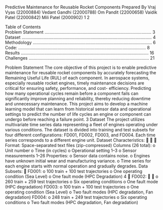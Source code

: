 Predictive Maintenance for 
Reusable Rocket 
Components 
Prepared By 
Vraj Vyas (22000884) 
Vedant Gandhi (22000788) 
Om Pandit (22000658) 
Vaidik Patel (22000842) 
Mili Patel (2000902) 
1 
2 
 
 
 
 Table of Contents  
Problem Statement ....................................................................................... 3 
Dataset .......................................................................................................... 4 
Methodology ................................................................................................. 6 
Code: ........................................................................................................ 8 
Results ........................................................................................................ 16 
Challenges .................................................................................................. 21 
 
 
 
  
Problem Statement 
The core objective of this project is to enable predictive 
maintenance for reusable rocket components by accurately 
forecasting the Remaining Useful Life (RUL) of each component. 
In aerospace systems, especially reusable rocket engines, timely 
maintenance decisions are critical for ensuring safety, performance, 
and cost- efficiency. Predicting how many operational cycles remain 
before a component fails can significantly improve planning and 
reliability, 
thereby reducing downtime and unnecessary 
maintenance. 
This project aims to develop a machine learning model that can learn 
from historical sensor data and operational settings to predict the 
number of life cycles an engine or component can undergo before 
reaching a failure point. 
3 
Dataset 
The project utilizes multivariate time series data representing a fleet 
of engines operating under various conditions. The dataset is divided 
into training and test subsets for four different configurations: 
FD001, FD002, FD003, and FD004. Each time series corresponds 
to a different engine unit. 
Dataset Characteristics: 
 
 
 
Format: Space-separated text files (zip-compressed) 
Columns (26 total): 
o Unit number 
o Time (in cycles) 
o Operational setting 1–3 
o Sensor measurements 1–26 
Properties: 
o Sensor data contains noise. 
o Engines have unknown initial wear and manufacturing variance. 
o Time series for each engine starts with normal 
operation and gradually degrades. 
Data Subsets: 
 
FD001: 
o 100 train + 100 test trajectories 
o One operating condition (Sea Level) 
o One fault mode (HPC Degradation) 
4 
 
FD002: 
 
 
o 260 train + 259 test trajectories 
o Six operating conditions 
o One fault mode (HPC degradation) 
FD003: 
o 100 train + 100 test trajectories 
o One operating condition (Sea Level) 
o Two fault modes (HPC degradation, Fan degradation) 
FD004: 
o 248 train + 249 test trajectories 
o Six operating conditions 
o Two fault modes (HPC degradation, Fan degradation) 

